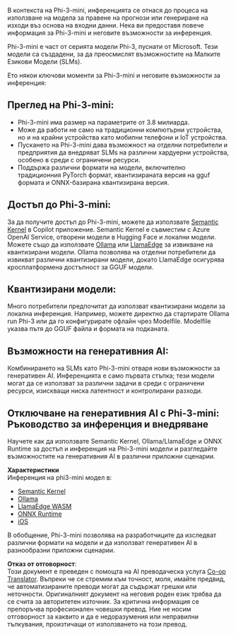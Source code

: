 <!--
CO_OP_TRANSLATOR_METADATA:
{
  "original_hash": "f1ff728038c4f554b660a36b76cbdd6e",
  "translation_date": "2025-07-16T21:13:07+00:00",
  "source_file": "md/01.Introduction/03/overview.md",
  "language_code": "bg"
}
-->
В контекста на Phi-3-mini, инференцията се отнася до процеса на използване на модела за правене на прогнози или генериране на изходи въз основа на входни данни. Нека ви предоставя повече информация за Phi-3-mini и неговите възможности за инференция.

Phi-3-mini е част от серията модели Phi-3, пуснати от Microsoft. Тези модели са създадени, за да преосмислят възможностите на Малките Езикови Модели (SLMs).

Ето някои ключови моменти за Phi-3-mini и неговите възможности за инференция:

## **Преглед на Phi-3-mini:**
- Phi-3-mini има размер на параметрите от 3.8 милиарда.
- Може да работи не само на традиционни компютърни устройства, но и на крайни устройства като мобилни телефони и IoT устройства.
- Пускането на Phi-3-mini дава възможност на отделни потребители и предприятия да внедряват SLMs на различни хардуерни устройства, особено в среди с ограничени ресурси.
- Поддържа различни формати на модели, включително традиционния PyTorch формат, квантизираната версия на gguf формата и ONNX-базирана квантизирана версия.

## **Достъп до Phi-3-mini:**
За да получите достъп до Phi-3-mini, можете да използвате [Semantic Kernel](https://github.com/microsoft/SemanticKernelCookBook?WT.mc_id=aiml-138114-kinfeylo) в Copilot приложение. Semantic Kernel е съвместим с Azure OpenAI Service, отворени модели в Hugging Face и локални модели.
Можете също да използвате [Ollama](https://ollama.com) или [LlamaEdge](https://llamaedge.com) за извикване на квантизирани модели. Ollama позволява на отделни потребители да извикват различни квантизирани модели, докато LlamaEdge осигурява кросплатформена достъпност за GGUF модели.

## **Квантизирани модели:**
Много потребители предпочитат да използват квантизирани модели за локална инференция. Например, можете директно да стартирате Ollama run Phi-3 или да го конфигурирате офлайн чрез Modelfile. Modelfile указва пътя до GGUF файла и формата на подканата.

## **Възможности на генеративния AI:**
Комбинирането на SLMs като Phi-3-mini отваря нови възможности за генеративен AI. Инференцията е само първата стъпка; тези модели могат да се използват за различни задачи в среди с ограничени ресурси, изискващи ниска латентност и контролирани разходи.

## **Отключване на генеративния AI с Phi-3-mini: Ръководство за инференция и внедряване**  
Научете как да използвате Semantic Kernel, Ollama/LlamaEdge и ONNX Runtime за достъп и инференция на Phi-3-mini модели и разгледайте възможностите на генеративния AI в различни приложни сценарии.

**Характеристики**  
Инференция на phi3-mini модел в:

- [Semantic Kernel](https://github.com/Azure-Samples/Phi-3MiniSamples/tree/main/semantickernel?WT.mc_id=aiml-138114-kinfeylo)
- [Ollama](https://github.com/Azure-Samples/Phi-3MiniSamples/tree/main/ollama?WT.mc_id=aiml-138114-kinfeylo)
- [LlamaEdge WASM](https://github.com/Azure-Samples/Phi-3MiniSamples/tree/main/wasm?WT.mc_id=aiml-138114-kinfeylo)
- [ONNX Runtime](https://github.com/Azure-Samples/Phi-3MiniSamples/tree/main/onnx?WT.mc_id=aiml-138114-kinfeylo)
- [iOS](https://github.com/Azure-Samples/Phi-3MiniSamples/tree/main/ios?WT.mc_id=aiml-138114-kinfeylo)

В обобщение, Phi-3-mini позволява на разработчиците да изследват различни формати на модели и да използват генеративен AI в разнообразни приложни сценарии.

**Отказ от отговорност**:  
Този документ е преведен с помощта на AI преводаческа услуга [Co-op Translator](https://github.com/Azure/co-op-translator). Въпреки че се стремим към точност, моля, имайте предвид, че автоматизираните преводи могат да съдържат грешки или неточности. Оригиналният документ на неговия роден език трябва да се счита за авторитетен източник. За критична информация се препоръчва професионален човешки превод. Ние не носим отговорност за каквито и да е недоразумения или неправилни тълкувания, произтичащи от използването на този превод.